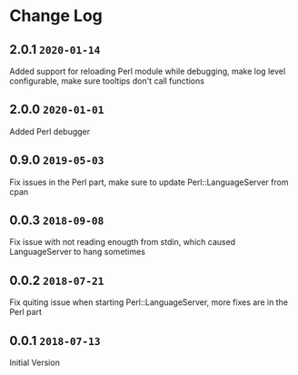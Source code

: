 # Change Log

## 2.0.1    `2020-01-14`
Added support for reloading Perl module while debugging, make log level configurable, make sure tooltips don't call functions

## 2.0.0    `2020-01-01`
Added Perl debugger

## 0.9.0   `2019-05-03`
Fix issues in the Perl part, make sure to update Perl::LanguageServer from cpan

## 0.0.3   `2018-09-08`
Fix issue with not reading enougth from stdin, which caused LanguageServer to hang sometimes

## 0.0.2  `2018-07-21` 
Fix quiting issue when starting Perl::LanguageServer, more fixes are in the Perl part

## 0.0.1  `2018-07-13`
Initial Version


